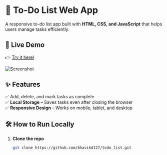 # 📝 To-Do List Web App  

A responsive to-do list app built with **HTML, CSS, and JavaScript** that helps users manage tasks efficiently.  

## 🚀 Live Demo  
👉 [Try it here!](https://bhavikd127.github.io/todo_list/)  

![Screenshot](screenshot.png)

## ✨ Features  
✅ Add, delete, and mark tasks as complete  
✅ **Local Storage** – Saves tasks even after closing the browser  
✅ **Responsive Design** – Works on mobile, tablet, and desktop  

## 🛠️ How to Run Locally  
1. **Clone the repo**  
   ```bash
   git clone https://github.com/bhavikd127/todo_list.git
